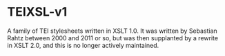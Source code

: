 TEIXSL-v1
=========

A family of TEI stylesheets written in XSLT 1.0.  It was written by Sebastian Rahtz between
2000 and 2011 or so, but was then supplanted by a rewrite in XSLT 2.0, and this is no longer
actively maintained.
